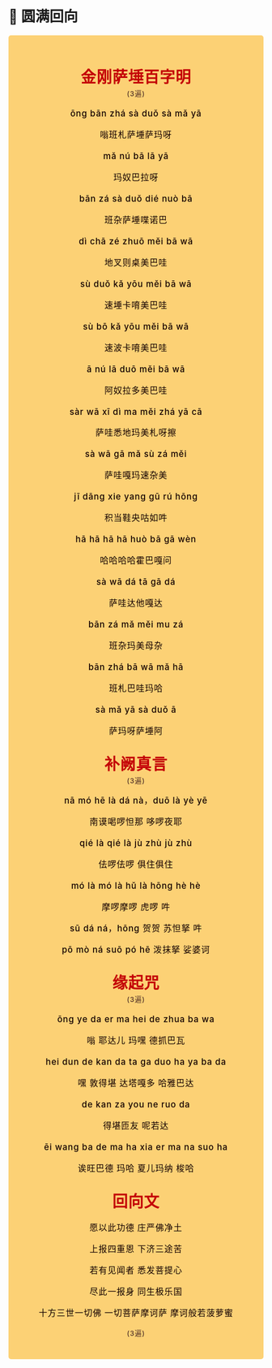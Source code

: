 # 💫 圆满回向

<!-- <p align="center"><img style="display: block; width: 100%; margin: 0 auto;" src="./img/----.png" alt="no image found"></p> -->

<style>
.vp-doc p {
    margin: 5px 0;
}

.mantra-box {
  margin: 2px 0 !important;
  text-align: center;
  background-color: #FCD175;
  padding: 10px;
  border-radius: 5px;
  font-size: 1.2em;
  line-height: 1.5;
  font-weight: 500;
  color: #140000;
  /* font-family: KaiTi, "楷体", "楷体_GB2312", STKaiti, "华文楷体", serif; */
  letter-spacing: 0.06em;
  padding: 1.8em;
}

.mantra-title {
 text-align: center;
 font-size: 1.8em;
 font-weight: 1000;
 color: #C40007;
 margin-top: 30px;
 margin-bottom: 10px;
}

.mantra-space {
 height: 0.8em;
}

.mantra-times {
 color: #513027;
 font-size: 0.8em;
 margin-top: -0.8em;
 margin-bottom: 0.8em;
}

.mantra-important {
 color: #6F2AA9;
}
</style>



<div class="mantra-box">
<div class="mantra-title">
金刚萨埵百字明
</div>

<div class="mantra-times">(3遍)</div>


ōng bān zhá sà duǒ sà mǎ yā

嗡班札萨埵萨玛呀

mǎ nú bā lā yā

玛奴巴拉呀

bān zá sà duǒ dié nuò bā

班杂萨埵喋诺巴

dì chā zé zhuō měi bā wā

地叉则桌美巴哇

sù duǒ kǎ yōu měi bā wā

速埵卡唷美巴哇

sù bō kǎ yōu měi bā wā

速波卡唷美巴哇

ā nú lā duō měi bā wā

阿奴拉多美巴哇

sàr wā xī dì ma měi zhá yā cā

萨哇悉地玛美札呀擦

sà wā gā mǎ sù zá měi

萨哇嘎玛速杂美

jī dāng xie yang gū rú hōng

积当鞋央咕如吽

hā hā hā hā huò bā gā wèn

哈哈哈哈霍巴嘎问

sà wā dá tā gā dá

萨哇达他嘎达

bān zá mǎ měi mu zá

班杂玛美母杂

bān zhá bā wā mǎ hā

班札巴哇玛哈

sà mǎ yā sà duǒ ā

萨玛呀萨埵阿


<div class="mantra-title">
补阙真言
</div>
<div class="mantra-times">(3遍)</div>

nā mó hē là dá nà，duō là yè yē

南谟喝啰怛那 哆啰夜耶

qié là qié là jù zhù jù zhù

佉啰佉啰 俱住俱住 

mó là mó là hǔ là hōng hè hè

摩啰摩啰 虎啰 吽

sū dá ná，hōng
贺贺 苏怛拏 吽

pō mò ná suō pó hē
泼抹拏 娑婆诃


<div class="mantra-title">
缘起咒
</div>

<div class="mantra-times">(3遍)</div>

ōng ye da er ma hei de zhua ba wa

嗡 耶达儿 玛嘿 德抓巴瓦

hei dun de kan da ta ga duo ha ya ba da

嘿 敦得堪 达塔嘎多 哈雅巴达

de kan za you ne ruo da

得堪匝友 呢若达

ēi wang ba de ma ha xia er ma na suo ha

诶旺巴德 玛哈 夏儿玛纳 梭哈


<div class="mantra-title">
回向文
</div>

愿以此功德 庄严佛净土

上报四重恩 下济三途苦

若有见闻者 悉发菩提心

尽此一报身 同生极乐国

十方三世一切佛 一切菩萨摩诃萨 摩诃般若菠萝蜜
<div class="mantra-times" style="margin-top: 5px;">(3遍)</div>

</div>
